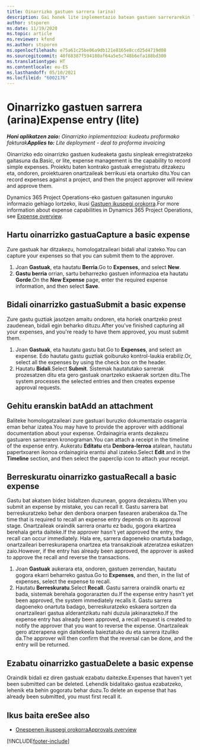 ```yaml
---
title: Oinarrizko gastuen sarrera (arina)
description: Gai honek lite inplementazio batean gastuen sarrerarekin lan egiteko moduari buruzko informazioa eskaintzen du.
author: stsporen
ms.date: 11/19/2020
ms.topic: article
ms.reviewer: kfend
ms.author: stsporen
ms.openlocfilehash: e75a61c25be06a9db121e8165e8ccd25d4719d08
ms.sourcegitcommit: 40f68387f594180af64a5e5c748b6efa188bd300
ms.translationtype: HT
ms.contentlocale: eu-ES
ms.lasthandoff: 05/10/2021
ms.locfileid: "6002176"
---
```

# <a name="expense-entry-lite"></a><span data-ttu-id="1208f-103">Oinarrizko gastuen sarrera (arina)</span><span class="sxs-lookup"><span data-stu-id="1208f-103">Expense entry (lite)</span></span>

<span data-ttu-id="1208f-104">_**Honi aplikatzen zaio:** Oinarrizko inplementazioa: kudeatu proformako fakturak_</span><span class="sxs-lookup"><span data-stu-id="1208f-104">_**Applies to:** Lite deployment - deal to proforma invoicing_</span></span>

<span data-ttu-id="1208f-105">Oinarrizko edo oinarrizko gastuen kudeaketa gastu sinpleak erregistratzeko gaitasuna da.</span><span class="sxs-lookup"><span data-stu-id="1208f-105">Basic, or lite, expense management is the capability to record simple expenses.</span></span> <span data-ttu-id="1208f-106">Proiektu baten kontrako gastuak erregistratu ditzakezu eta, ondoren, proiektuaren onartzaileak berrikusi eta onartuko ditu.</span><span class="sxs-lookup"><span data-stu-id="1208f-106">You can record expenses against a project, and then the project approver will review and approve them.</span></span>

<span data-ttu-id="1208f-107">Dynamics 365 Project Operations-eko gastuen gaitasunen inguruko informazio gehiago lortzeko, ikusi [Gastuen ikuspegi orokorra](expense-overview.md).</span><span class="sxs-lookup"><span data-stu-id="1208f-107">For more information about expense capabilities in Dynamics 365 Project Operations, see [Expense overview](expense-overview.md).</span></span>

## <a name="capture-a-basic-expense"></a><span data-ttu-id="1208f-108">Hartu oinarrizko gastua</span><span class="sxs-lookup"><span data-stu-id="1208f-108">Capture a basic expense</span></span>

<span data-ttu-id="1208f-109">Zure gastuak har ditzakezu, homologatzaileari bidali ahal izateko.</span><span class="sxs-lookup"><span data-stu-id="1208f-109">You can capture your expenses so that you can submit them to the approver.</span></span>

1. <span data-ttu-id="1208f-110">Joan **Gastuak**, eta hautatu **Berria**.</span><span class="sxs-lookup"><span data-stu-id="1208f-110">Go to **Expenses**, and select **New**.</span></span>
2. <span data-ttu-id="1208f-111">**Gastu berria** orrian, sartu beharrezko gastuen informazioa eta hautatu **Gorde**.</span><span class="sxs-lookup"><span data-stu-id="1208f-111">On the **New Expense** page, enter the required expense information, and then select **Save**.</span></span>

## <a name="submit-a-basic-expense"></a><span data-ttu-id="1208f-112">Bidali oinarrizko gastua</span><span class="sxs-lookup"><span data-stu-id="1208f-112">Submit a basic expense</span></span>

<span data-ttu-id="1208f-113">Zure gastu guztiak jasotzen amaitu ondoren, eta horiek onartzeko prest zaudenean, bidali egin beharko dituzu.</span><span class="sxs-lookup"><span data-stu-id="1208f-113">After you've finished capturing all your expenses, and you're ready to have them approved, you must submit them.</span></span>

1. <span data-ttu-id="1208f-114">Joan **Gastuak**, eta hautatu gastu bat.</span><span class="sxs-lookup"><span data-stu-id="1208f-114">Go to **Expenses**, and select an expense.</span></span> <span data-ttu-id="1208f-115">Edo hautatu gastu guztiak goiburuko kontrol-laukia erabiliz.</span><span class="sxs-lookup"><span data-stu-id="1208f-115">Or, select all the expenses by using the check box on the header.</span></span>
2. <span data-ttu-id="1208f-116">Hautatu **Bidali**.</span><span class="sxs-lookup"><span data-stu-id="1208f-116">Select **Submit**.</span></span> <span data-ttu-id="1208f-117">Sistemak hautatutako sarrerak prozesatzen ditu eta gero gastuak onartzeko eskaerak sortzen ditu.</span><span class="sxs-lookup"><span data-stu-id="1208f-117">The system processes the selected entries and then creates expense approval requests.</span></span>

## <a name="add-an-attachment"></a><span data-ttu-id="1208f-118">Gehitu eranskin bat</span><span class="sxs-lookup"><span data-stu-id="1208f-118">Add an attachment</span></span>

<span data-ttu-id="1208f-119">Baliteke homologatzaileari zure gastuari buruzko dokumentazio osagarria eman behar izatea.</span><span class="sxs-lookup"><span data-stu-id="1208f-119">You may have to provide the approver with additional documentation about your expense.</span></span> <span data-ttu-id="1208f-120">Ordainagiria erants dezakezu gastuaren sarreraren kronograman.</span><span class="sxs-lookup"><span data-stu-id="1208f-120">You can attach a receipt in the timeline of the expense entry.</span></span> <span data-ttu-id="1208f-121">Aukeratu **Editatu** eta **Denbora-lerroa** atalean, hautatu papertxoaren ikonoa ordainagiria erantsi ahal izateko.</span><span class="sxs-lookup"><span data-stu-id="1208f-121">Select **Edit** and in the **Timeline** section, and then select the paperclip icon to attach your receipt.</span></span>

## <a name="recall-a-basic-expense"></a><span data-ttu-id="1208f-122">Berreskuratu oinarrizko gastua</span><span class="sxs-lookup"><span data-stu-id="1208f-122">Recall a basic expense</span></span>

<span data-ttu-id="1208f-123">Gastu bat akatsen bidez bidaltzen duzunean, gogora dezakezu.</span><span class="sxs-lookup"><span data-stu-id="1208f-123">When you submit an expense by mistake, you can recall it.</span></span> <span data-ttu-id="1208f-124">Gastu sarrera bat berreskuratzeko behar den denbora onarpen fasearen araberakoa da.</span><span class="sxs-lookup"><span data-stu-id="1208f-124">The time that is required to recall an expense entry depends on its approval stage.</span></span>  <span data-ttu-id="1208f-125">Onartzaileak oraindik sarrera onartu ez badu, gogora ekartzea berehala gerta daiteke.</span><span class="sxs-lookup"><span data-stu-id="1208f-125">If the approver hasn't yet approved the entry, the recall can occur immediately.</span></span> <span data-ttu-id="1208f-126">Hala ere, sarrera dagoeneko onartuta badago, onartzaileari berreskurapena onartzea eta transakzioak atzeratzea eskatzen zaio.</span><span class="sxs-lookup"><span data-stu-id="1208f-126">However, if the entry has already been approved, the approver is asked to approve the recall and reverse the transactions.</span></span>

1. <span data-ttu-id="1208f-127">Joan **Gastuak** aukerara eta, ondoren, gastuen zerrendan, hautatu gogora ekarri beharreko gastua.</span><span class="sxs-lookup"><span data-stu-id="1208f-127">Go to **Expenses**, and then, in the list of expenses, select the expense to recall.</span></span>
2. <span data-ttu-id="1208f-128">Hautatu **Berreskuratu**.</span><span class="sxs-lookup"><span data-stu-id="1208f-128">Select **Recall**.</span></span> <span data-ttu-id="1208f-129">Gastu sarrera oraindik onartu ez bada, sistemak berehala gogorarazten du.</span><span class="sxs-lookup"><span data-stu-id="1208f-129">If the expense entry hasn't yet been approved, the system immediately recalls it.</span></span> <span data-ttu-id="1208f-130">Gastu sarrera dagoeneko onartuta badago, berreskuratzeko eskaera sortzen da onartzaileari gastua alderantzikatu nahi duzula jakinarazteko.</span><span class="sxs-lookup"><span data-stu-id="1208f-130">If the expense entry has already been approved, a recall request is created to notify the approver that you want to reverse the expense.</span></span> <span data-ttu-id="1208f-131">Onartzaileak gero atzerapena egin daitekeela baieztatuko du eta sarrera itzuliko da.</span><span class="sxs-lookup"><span data-stu-id="1208f-131">The approver will then confirm that the reversal can be done, and the entry will be returned.</span></span>

## <a name="delete-a-basic-expense"></a><span data-ttu-id="1208f-132">Ezabatu oinarrizko gastua</span><span class="sxs-lookup"><span data-stu-id="1208f-132">Delete a basic expense</span></span>

<span data-ttu-id="1208f-133">Oraindik bidali ez diren gastuak ezabatu daitezke.</span><span class="sxs-lookup"><span data-stu-id="1208f-133">Expenses that haven't yet been submitted can be deleted.</span></span> <span data-ttu-id="1208f-134">Lehendik bidalitako gastua ezabatzeko, lehenik eta behin gogoratu behar duzu.</span><span class="sxs-lookup"><span data-stu-id="1208f-134">To delete an expense that has already been submitted, you must first recall it.</span></span>

## <a name="see-also"></a><span data-ttu-id="1208f-135">Ikus baita ere</span><span class="sxs-lookup"><span data-stu-id="1208f-135">See also</span></span>

- [<span data-ttu-id="1208f-136">Onespenen ikuspegi orokorra</span><span class="sxs-lookup"><span data-stu-id="1208f-136">Approvals overview</span></span>](../approvals/approvals-overview.md)


[!INCLUDE[footer-include](../includes/footer-banner.md)]
